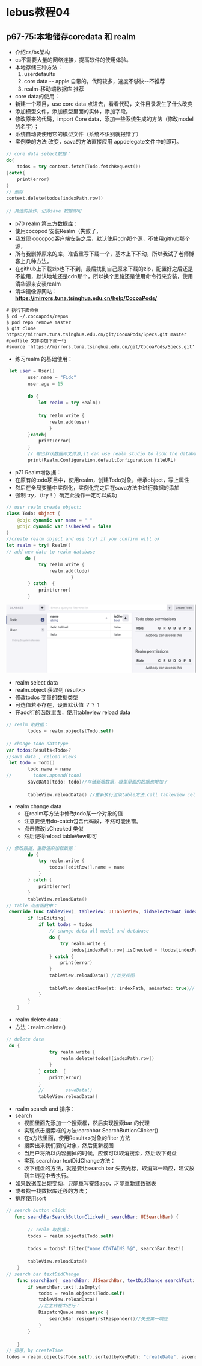 # lebus教程04

## p67-75:本地储存coredata 和 realm

- 介绍cs/bs架构
- cs不需要大量的网络连接，提高软件的使用体验。
- 本地存储三种方法：
  1. userdefaults
  2. core data -- apple 自带的，代码较多，速度不够快--不推荐
  3. realm-移动端数据库 推荐
- core data的使用： 
- 新建一个项目，use core data 点进去，看看代码，文件目录发生了什么改变
- 添加模型文件，添加模型里面的实体，添加字段。
- 修改原来的代码，import Core data，添加一些系统生成的方法（修改model的名字）；
- 系统自动要使用它的模型文件（系统不识别就报错了）
- 实例类的方法 改变，sava的方法直接应用 appdelegate文件中的即可。

``` swift
// core data select数据：
do{
    todos = try context.fetch(Todo.fetchRequest())
}catch{
    print(error)
}
// 删除
context.delete(todos[indexPath.row])

// 其他的操作，记得save 数据即可

```

- p70 realm 第三方数据库：
- 使用cocopod 安装Realm（失败了，
- 我发现 cocopod客户端安装之后，默认使用cdn那个源，不使用github那个源，
- 所有我删掉原来的库，准备重写下载一个，基本上下不动，所以我试了老师博客上几种方法，
- 在github上下载zip也下不到，最后找到自己原来下载的zip，配置好之后还是不能用，默认地址还是cdn那个，所以换个思路还是使用命令行来安装，使用清华源来安装realm
- 清华镜像源网站：**https://mirrors.tuna.tsinghua.edu.cn/help/CocoaPods/**

```shell
# 执行下面命令
$ cd ~/.cocoapods/repos 
$ pod repo remove master
$ git clone https://mirrors.tuna.tsinghua.edu.cn/git/CocoaPods/Specs.git master
#podfile 文件添加下面一行
#source 'https://mirrors.tuna.tsinghua.edu.cn/git/CocoaPods/Specs.git'
```


- 练习realm 的基础使用：

``` swift
 let user = User()
        user.name = "Fido"
        user.age = 15
        
        do {
            let realm = try Realm()
            
            try realm.write {
                realm.add(user)
                }
        }catch{
            print(error)
        }
        // 输出默认数据库文件源,it can use realm studio to look the database
        print(Realm.Configuration.defaultConfiguration.fileURL)
```

- p71 Realm增数据：
- 在原有的todo项目中，使用realm，创建Todo对象，继承object，写上属性
- 然后在全局变量中实例化，实例化完之后在sava方法中进行数据的添加
- 强制 try，（try！）确定此操作一定可以成功

```swift
// user realm create object:
class Todo: Object {
    @objc dynamic var name = " "
    @objc dynamic var isChecked = false
}
//create realm object and use try! if you confirm will ok
let realm = try! Realm()
// add new data to realm database
       do {
            try realm.write {
                realm.add(todo)
                        }
        } catch  {
            print(error)
        }
```

![](img/ios04/ios04-2020-02-03-14-52-12.png)


- realm select data
- realm.object 获取到 result<>
- 修改todos 变量的数据类型
- 可选值若不存在，设置默认值  ？？ 1
- 在add行的函数里面，使用tableview reload data

```swift
// realm 取数据：
        todos = realm.objects(Todo.self)

// change todo datatype
var todos:Results<Todo>?
//sava data , reload views
 let todo = Todo()
        todo.name = name
//        todos.append(todo)
        saveData(todo: todo)//存储新增数据，模型里面的数据也增加了
  
        tableView.reloadData() //重新执行渲染table方法,call tableview cell ForRowAt 方法
```

- realm change data
  - 在realm写方法中修改todo某一个对象的值
  - 注意要使用do-catch包含代码段，不然可能出错。
  - 点击修改isChecked 类似
  - 然后记得reload tableView即可

```swift
// 修改数据，重新渲染加载数据：
        do {
            try realm.write {
                todos![editRow!].name = name
            }
        } catch {
            print(error)
        }
        tableView.reloadData()
// table 点击函数中：
 override func tableView(_ tableView: UITableView, didSelectRowAt indexPath: IndexPath) {
        if !isEditing{
            if let todos = todos
                // change data all model and database
                do {
                    try realm.write {
                        todos[indexPath.row].isChecked = !todos[indexPath.row].isChecked                   }
                } catch {
                    print(error)
                }
                tableView.reloadData() //改变视图

                tableView.deselectRow(at: indexPath, animated: true)// 取消点击
            }
        }
    }
```

- realm delete data：
- 方法：realm.delete()

```swift
// delete data 
 do {
                try realm.write {
                    realm.delete(todos![indexPath.row])
                }
            } catch  {
                print(error)
            }
            //        saveData()
            tableView.reloadData()
```

- realm search and 排序：
- search
  - 视图里面先添加一个搜索框，然后实现搜索bar 的代理
  - 实现点击搜索框的方法:earchbar SearchButtionClicker()
  - 在s方法里面，使用Result<>对象的filter 方法
  - 搜索出来我们要的对象，然后更新视图
  - 当用户将所以内容删掉的时候，应该可以取消搜索，然后收下键盘
  - 实现 searchbar textDidChange方法：
  - 收下键盘的方法，就是要让search bar 失去光标，取消第一响应，建议放到主线程中去执行。
- 如果数据库出现变动，只能重写安装app，才能重新建数据表
- 或者找一找数据库迁移的方法；
- 排序使用sort


```swift
// search button click
   func searchBarSearchButtonClicked(_ searchBar: UISearchBar) {
        
        // realm 取数据：
        todos = realm.objects(Todo.self)
        
        todos = todos?.filter("name CONTAINS %@", searchBar.text!)
        
        tableView.reloadData()
    }
// search bar textDidChange
    func searchBar(_ searchBar: UISearchBar, textDidChange searchText: String) {
        if searchBar.text!.isEmpty{
            todos = realm.objects(Todo.self)
            tableView.reloadData()
            //在主线程中进行：
            DispatchQueue.main.async {
                searchBar.resignFirstResponder()//失去第一响应
            }
        }
        
    }
// 排序，by createTime
todos = realm.objects(Todo.self).sorted(byKeyPath: "createDate", ascending: false)
```

